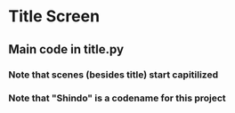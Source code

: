 # Title Screen
## Main code in title.py
### Note that scenes (besides title) start capitilized
### Note that "Shindo" is a codename for this project
